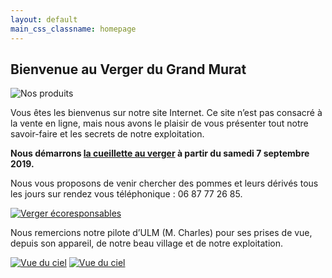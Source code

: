 ```yaml
---
layout: default
main_css_classname: homepage
---
```



## Bienvenue au Verger du Grand Murat


<div class="image-container">
    <div class="thumbnail thumbnail--fit">
        <img  src="{{ site.baseurl }}/assets/images/home/accueil.jpg" alt="Nos produits" />
    </div>
</div>

Vous êtes les bienvenus sur notre site Internet. Ce site n’est pas consacré à la vente en ligne, mais nous avons le plaisir de vous présenter tout notre savoir-faire et les secrets de notre exploitation.

**Nous démarrons <a href="{{ site.baseurl }}/nos-produits/la-cueillette-au-verger">la cueillette au verger</a> à partir du samedi 7 septembre 2019.**

Nous vous proposons de venir chercher des pommes et leurs dérivés tous les jours sur rendez vous téléphonique : 06 87 77 26 85.

<div class="image-container">
    <a href="{{ site.baseurl }}/notre-travail/verger-eco-responsable" class="thumbnail thumbnail--fit">
        <img  src="{{ site.baseurl }}/assets/images/verger-ecoresponsable/logo.png" alt="Verger écoresponsables" />
    </a>
</div>

Nous remercions notre pilote d’ULM (M. Charles) pour ses prises de vue, depuis son appareil, de notre beau village et de notre exploitation.

<div class="image-container">
    <a class="thumbnail" href="{{ site.baseurl }}/assets/images/home/ulm_1.jpg"><img src="{{ site.baseurl }}/assets/images/home/ulm_1-vignette.jpg" alt="Vue du ciel" /></a>
    <a class="thumbnail" href="{{ site.baseurl }}/assets/images/home/ulm_2.jpg"><img src="{{ site.baseurl }}/assets/images/home/ulm_2-vignette.jpg" alt="Vue du ciel" /></a>
</div>

